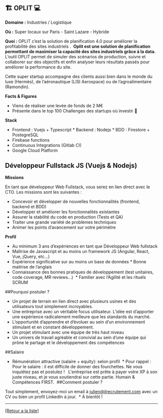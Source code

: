 ## 🏗 OPLIT 💻

**Domaine :** Industries / Logistique

**Où :** Super locaux sur Paris - Saint Lazare - Hybride

**Quoi :** OPLIT c’est la solution de planification 4.0 pour améliorer la profitabilité des sites industriels .  **Oplit est une solution de planification permettant de maximiser la capacité des sites industriels grâce à la data.** L’outil OPLIT permet de simuler des scénarios de production, suivre et collaborer sur des objectifs et enfin analyser leurs résultats passés pour améliorer la performance du site. 

Cette super startup accompagne des clients aussi bien dans le monde du luxe (Hermès), de l’aéronautique (LISI Aerospace) ou de l’agroalimentaire (Ramondin).   

**Facts & Figures**
* Viens de réaliser une levée de fonds de 2 M€
* Présente dans le top 100 Challenges des startups où investir 🚀 

**Stack**
* Frontend : Vuejs + Typescript * Backend : Nodejs * BDD : Firestore + PostegreSQL
* Firebase functions 
* Continuous Integrations (Gitlab CI)  
* Google Cloud Platform 


## Développeur Fullstack JS (Vuejs & Nodejs) 

**Missions** 

En tant que développeur Web Fullstack, vous serez en lien direct avec le CTO. Les missions sont les suivantes :  
* Concevoir et développer de nouvelles fonctionnalités (frontend, backend et BDD)
* Développer et améliorer les fonctionnalités existantes
* Assurer la stabilité du code en production (Tests et QA) 
* Traiter une grande variété de problèmes techniques
* Animer les points d’avancement sur votre périmètre 

**Profil**

* Au minimum 3 ans d’expériences en tant que Développeur Web fullstack
* Maîtrise de Javascript et au moins un framework JS (Angular, React, Vue, jQuery, etc…)  
* Expérience significative sur au moins un base de données * Bonne maitrise de l’anglais
* Connaissance des bonnes pratiques de développement (test unitaires, code coverage, MR reviews…)  * Familier avec  l’Agilité  et les rituels SCRUM


##Pourquoi postuler ?  

* Un projet de terrain en lien direct avec plusieurs usines et des utilisateurs tout simplement incroyables.
* Une entreprise avec un véritable focus utilisateur. L’idée est d’apporter une expérience radicalement meilleure que les standards du marché.
* L’opportunité d’apprendre et d’évoluer au sein d’un environnement stimulant et en constant développement.
* Un projet stimulant avec une équipe de très haut niveau
* Un univers de travail agréable et convivial au sein d’une équipe qui prône le partage et le développement des compétences

##Salaire 

* Rémunération attractive (salaire + equity): selon profil  * Pour rappel : Pour le salaire : il est difficile de donner des fourchettes. Ne vous inquiétez pas et postulez !   L'entreprise est prête à payer votre XP à son juste niveau, et je vous soutiendrai sur cette partie. Humain & Compétences FIRST.  ##Comment postuler ? 

Tout simplement, envoyez-moi un email à julien@jlrecrutement.com avec un CV ou bien un profil LinkedIn à jour.  * À bientôt !

----
<a href="https://github.com/jlondiche/job-board-php/blob/master/README.md">[Retour a la liste]</a>

